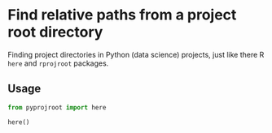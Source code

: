 # Find relative paths from a project root directory

Finding project directories in Python (data science) projects, just like there R `here` and `rprojroot` packages.


## Usage

```python
from pyprojroot import here

here()
```
